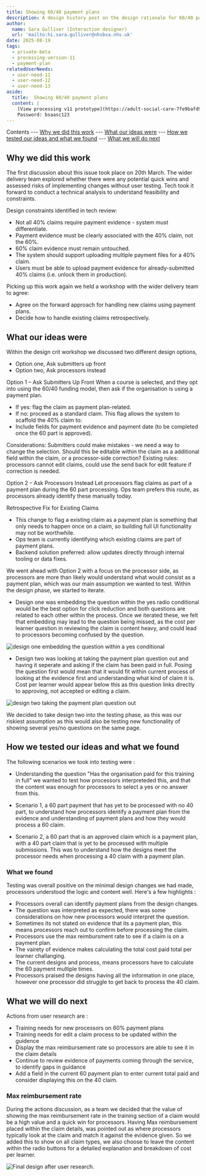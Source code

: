 ```yaml
---
title: Showing 60/40 payment plans
description: A design history post on the design rationale for 60/40 payment plans 
author: 
  name: Sara Gulliver (Interaction designer)
  url: 'mailto:hi.sara.gulliver@nhsbsa.nhs.uk'
date: 2025-08-19
tags:
  - private-beta
  - processing-version-11
  - payment-plan
relatedUserNeeds:
  - user-need-11
  - user-need-12
  - user-need-13
aside:
  title:  Showing 60/40 payment plans
  content: |
    [View processing v11 prototype](https://adult-social-care-7fe9bafd955a.herokuapp.com/processing/v11/) 
    Password: bsaasc123
---
```


Contents
--- [Why we did this work](#why-we-did-this-work)
--- [What our ideas were](#what-our-ideas-were)
--- [How we tested our ideas and what we found](#how-we-tested-our-ideas-and-what-we-found)
--- [What we will do next](#what-we-will-do-next)

## Why we did this work
The first discussion about this issue took place on 20th March. The wider delivery team explored whether there were any potential quick wins and assessed risks of implementing changes without user testing. Tech took it forward to conduct a technical analysis to understand feasibility and constraints.

Design constraints identified in tech review:
- Not all 40% claims require payment evidence - system must differentiate.
- Payment evidence must be clearly associated with the 40% claim, not the 60%.
- 60% claim evidence must remain untouched.
- The system should support uploading multiple payment files for a 40% claim.
- Users must be able to upload payment evidence for already-submitted 40% claims (i.e. unlock them in production).

Picking up this work again we held a workshop with the wider delivery team to agree:
- Agree on the forward approach for handling new claims using payment plans.
- Decide how to handle existing claims retrospectively.

## What our ideas were
Within the design crit workshop we discussed two different design options,
- Option one, Ask submitters up front
- Option two, Ask processors instead

Option 1 – Ask Submitters Up Front
When a course is selected, and they opt into using the 60/40 funding model, then ask if the organisation is using a payment plan.
- If yes: flag the claim as payment plan-related.
- If no: proceed as a standard claim.
This flag allows the system to scaffold the 40% claim to:
- Include fields for payment evidence and payment date (to be completed once the 60 part is approved).

Considerations:
Submitters could make mistakes - we need a way to change the selection.
Should this be editable within the claim as a additional field within the claim, or a processor-side correction?
Existing rules: processors cannot edit claims, could use the send back for edit feature if correction is needed.

Option 2 – Ask Processors Instead
Let processors flag claims as part of a payment plan during the 60 part processing.
Ops team prefers this route, as processors already identify these manually today.

Retrospective Fix for Existing Claims
- This change to flag a existing claim as a payment plan is something that only needs to happen once on a claim, so 
  building full UI functionality may not be worthwhile.
- Ops team is currently identifying which existing claims are part of payment plans.
- Backend solution preferred: allow updates directly through internal tooling or data fixes.

We went ahead with Option 2 with a focus on the processor side, as processors are more than likely would understand what would consist as a payment plan, which was our main assumption we wanted to test. Within the design phase, we started to iterate.

- Design one was embedding the question within the yes radio conditional would be the best option for click reduction and both questions are related to each other within the process. Once we iterated these, we felt that embedding may lead to the question being missed, as the cost per learner question in reviewing the claim is content heavy, and could lead to processors becoming confused by the question. 

![design one embedding the question within a yes conditional](option2-paymentplan.png "A screenshot from design crit board showing the first design.")

- Design two was looking at taking the payment plan question out and having it seperate and asking if the claim has been paid in full. Posing the question first would mean that it would fit within current process of looking at the evidence first and understanding what kind of claim it is. Cost per learner would appear below this as this question links directly to approving, not accepted or editing a claim.

![design two taking the payment plan question out](URdesign-paymentplan.png "A screenshot of v11 of the prototype showing the payment plan question out of the conditional.")

We decided to take design two into the testing phase, as this was our riskiest assumption as this would also be testing new functionality of showing several yes/no questions on the same page.


## How we tested our ideas and what we found

The following scenarios we took into testing were : 

- Understanding the question "Has the organisation paid for this training in full" we wanted to test how processors interpreteded this, and that the content was enough for processors to select a yes or no answer from this.

- Scenario 1, a 60 part payment that has yet to be processed with no 40 part, to understand how processors identify a payment plan from the evidence and understanding of payment plans and how they would process a 60 claim.

- Scenario 2, a 60 part that is an approved claim which is a payment plan, with a 40 part claim that is yet to be processed with multiple submissions. This was to understand how the designs meet the processor needs when processing a 40 claim with a payment plan.

### What we found

Testing was overall positive on the minimal design changes we had made, processors understood the logic and content well. Here's a few highlights : 

- Processors overall can identify payment plans from the design changes.
- The question was interpreted as expected, there was some considerations on how new processors would interpret the question.
- Sometimes its not stated on evidence that its a payment plan, this means processors reach out to confirm before processing the claim.
- Processors use the max reimbursment rate to see if a claim is on a payment plan.
- The vairety of evidence makes calculating the total cost paid total per learner challanging.
- The current designs and process, means processors have to calculate the 60 payment multiple times.
- Processors praised the designs having all the information in one place, however one processor did struggle to get back to process the 40 claim.

## What we will do next

Actions from user research are : 

- Training needs for new processors on 60% payment plans
- Training needs for edit a claim process to be updated within the guidence 
- Display the max reimbursement rate so processors are able to see it in the claim details 
- Continue to review evidence of payments coming through the service, to identify gaps in guidance 
- Add a field in the current 60 payment plan to enter current total paid and consider displaying this on the 40 claim. 

### Max reimbursement rate 
During the actions discussion, as a team we decided that the value of showing the max reimbursement rate in the training section of a claim would be a high value and a quick win for processors. Having Max reimbursement placed within the claim details, was pointed out as where processors typically look at the claim and match it against the evidence given. So we added this to show on all claim types, we also choose to leave the content within the radio buttons for a detailed explanation and breakdown of cost per learner. 

![Final design after user research.](final-paymentplan.png "A screenshot from the v11 of the prototype showing final design with max reimbursement rate added.")